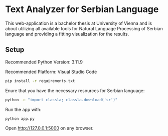 # Text Analyzer for Serbian Language

This web-application is a bachelor thesis at University of Vienna and is about utilizing all available tools for Natural Language Processing of Serbian language and providing a fitting visualization for the results. 

## Setup
Recommended Python Version: 3.11.9

Recommended Platform: Visual Studio Code
```bash
pip install -r requirements.txt
```
Enure that you have the necessary resources for Serbian language:
```bash
python -c "import classla; classla.download('sr')"
```
Run the app with:
```bash
python app.py
```
Open http://127.0.0.1:5000 on any browser.


